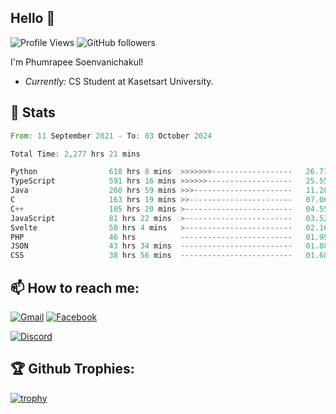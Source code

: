 
<h2>Hello 👋</h2> 

![Profile Views](https://komarev.com/ghpvc/?username=Homiez09&label=Profile%20views&color=0e75b6&style=flat)
![GitHub followers](https://img.shields.io/github/followers/HomieZ09.svg?style=social&label=Follow)


I'm Phumrapee Soenvanichakul!

- <i>Currently:</i> CS Student at Kasetsart University.

<h2>👀 Stats</h2>

<!--START_SECTION:waka-->

```rust
From: 11 September 2021 - To: 03 October 2024

Total Time: 2,277 hrs 21 mins

Python                618 hrs 8 mins  >>>>>>>------------------   26.71 %
TypeScript            591 hrs 16 mins >>>>>>-------------------   25.55 %
Java                  260 hrs 59 mins >>>----------------------   11.28 %
C                     163 hrs 19 mins >>-----------------------   07.06 %
C++                   105 hrs 20 mins >------------------------   04.55 %
JavaScript            81 hrs 22 mins  >------------------------   03.52 %
Svelte                50 hrs 4 mins   >------------------------   02.16 %
PHP                   46 hrs          -------------------------   01.99 %
JSON                  43 hrs 34 mins  -------------------------   01.88 %
CSS                   38 hrs 56 mins  -------------------------   01.68 %
```

<!--END_SECTION:waka-->

<h2>📫 How to reach me:</h2>

<a href="mailto:phumrapeesoen1@gmail.com">![Gmail](https://img.shields.io/badge/Gmail-D14836?style=for-the-badge&logo=gmail&logoColor=white)</a> 
<a href="https://web.facebook.com/phumrapee.soenvanichakul.3/">![Facebook](https://img.shields.io/badge/Facebook-4267B2?style=for-the-badge&logo=facebook&logoColor=white)</a>

<a href="https://discord.gg/EWnAEUtFVm">![Discord](https://discord.c99.nl/widget/theme-1/297740667784921089.png)</a> 

<h2>🏆 Github Trophies:</h2>

[![trophy](https://github-profile-trophy.vercel.app/?username=Homiez09&theme=discord&row=1)](https://github.com/ryo-ma/github-profile-trophy)
